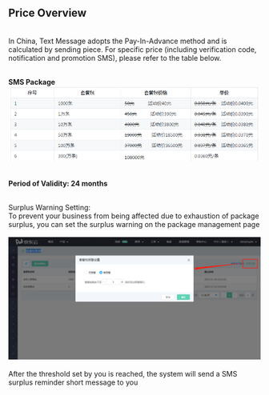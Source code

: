 ## Price Overview<br>
<br>
In China, Text Message adopts the Pay-In-Advance method and is calculated by sending piece. For specific price (including verification code, notification and promotion SMS), please refer to the table below.<br><br>

**SMS Package**<br>
![套餐包](../../../../image/Text-Message/dx-000tp-tcb2.gif)<br><br>

**Period of Validity: 24 months**<br><br>

Surplus Warning Setting:<br>
To prevent your business from being affected due to exhaustion of package surplus, you can set the surplus warning on the package management page<br><br>
![预警设置](../../../../image/Text-Message/dx-001.png)<br><br>
After the threshold set by you is reached, the system will send a SMS surplus reminder short message to you
